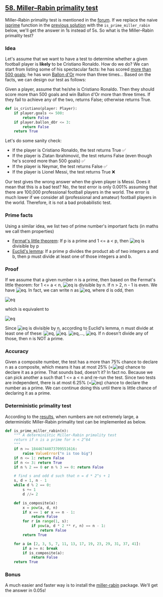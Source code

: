 ## [58. Miller–Rabin primality test](https://en.wikipedia.org/wiki/Miller–Rabin_primality_test)

Miller–Rabin primality test is mentioned in the [forum](https://projecteuler.net/thread=58). If we replace the naive [isprime](https://github.com/doudou-h/doudou-h.github.io/blob/main/project-euler-solution/7.%2010001st%20prime.md) function in the [previous solution](https://github.com/doudou-h/doudou-h.github.io/blob/main/project-euler-solution/58.%20Spiral%20primes.md) with the `is_prime_miller_rabin` below, we'll get the answer in 1s instead of 5s. So what is the Miller–Rabin primality test?

### Idea
Let's assume that we want to have a test to determine whether a given football player is **likely** to be Cristiano Ronaldo. How do we do? We can start from listing some of his spectacular facts: he has scored [more than 500 goals](https://en.wikipedia.org/wiki/List_of_footballers_with_500_or_more_goals); he has won [Ballon d'Or](https://en.wikipedia.org/wiki/Ballon_d%27Or) more than three times... Based on the facts, we can design our test as follows: 

Given a player, assume that he/she is Cristiano Ronaldo. Then they should score more than 500 goals and win Ballon d'Or more than three times. If they fail to achieve any of the two, returns False; otherwise returns True. 

```python
def is_cristiano(player: Player):
    if player.goals <= 500: 
        return False
    if player.ballon_dOr <= 3:
        return False
    return True
```

Let's do some sanity check:
- If the player is Cristiano Ronaldo, the test returns True :white_check_mark:
- If the player is Zlatan Ibrahimović, the test returns False (even though he's scored more than 500 goals) :white_check_mark:
- If the player is Neymar, the test returns False :white_check_mark:
- If the player is Lionel Messi, the test returns True :x:

Our test gives the wrong answer when the given player is Messi. Does it mean that this is a bad test? No, the test error is only 0.001% assuming that there are 100,000 professional football players in the world. The error is much lower if we consider all (professional and amateur) football players in the world. Therefore, it is not a bad probabilistic test.


### Prime facts
Using a similar idea, we list two of prime number's important facts (in maths we call them properties)
- [Fermat's little theorem](https://en.wikipedia.org/wiki/Fermat%27s_little_theorem): If p is a prime and 1 <= a < p, then ![eq](https://latex.codecogs.com/gif.latex?a^{p-1}-1) is divisible by p
- [Euclid's lemma](https://en.wikipedia.org/wiki/Euclid%27s_lemma):  If a prime p divides the product ab of two integers a and b, then p must divide at least one of those integers a and b.

### Proof
If we assume that a given number n is a prime, then based on the Fermat's little theorem: for 1 <= a < n, ![eq](https://latex.codecogs.com/gif.latex?a^{n-1}-1) is divisible by n. If n > 2, n - 1 is even. We have ![eq](https://latex.codecogs.com/gif.latex?a^{n-1}-1=(a^{(n-1)/2}-1)(a^{(n-1)/2}&plus;1)). In fact, we can write n as ![eq](https://latex.codecogs.com/gif.latex?d\cdot&space;2^{s}&space;&plus;&space;1), where d is odd, then

![eq](https://latex.codecogs.com/gif.latex?a^{n-1}-1=(a^{(n-1)/2^s}-1)(a^{(n-1)/2^s}&plus;1)(a^{(n-1)/2^{s-1}}&plus;1)\cdot&space;\cdot&space;\cdot&space;(a^{(n-1)/2}&space;&plus;&space;1))

which is equivalent to 

![eq](https://latex.codecogs.com/gif.latex?a^{n-1}-1=(a^d-1)(a^d&plus;1)(a^{d\cdot&space;2}&space;&plus;&space;1)\cdot&space;\cdot&space;\cdot&space;(a^{d\cdot&space;2^{s-1}}&plus;1))

Since ![eq](https://latex.codecogs.com/gif.latex?a^{n-1}-1) is divisible by n, according to Euclid's lemma, n must divide at least one of these: ![eq](https://latex.codecogs.com/gif.latex?a^d-1), ![eq](https://latex.codecogs.com/gif.latex?a^d&plus;1). ![eq](https://latex.codecogs.com/gif.latex?a^{d\cdot&space;2}-1),..., ![eq](https://latex.codecogs.com/gif.latex?a^{d\cdot&space;2^{s-1}}-1). If n doesn't divide any of those, then n is NOT a prime.

### Accuracy 
Given a composite number, the test has a more than 75% chance to declare n as a composite, which means it has at most 25% (=![eq](https://latex.codecogs.com/gif.latex?4^{-1})) chance to declare it as a prime. That sounds bad, doesn't it? In fact no. Because we can pick another a such that 1 <= a < n and re-run the test. Since two tests are independent, there is at most 6.25% (=![eq](https://latex.codecogs.com/gif.latex?4^{-2})) chance to declare the number as a prime. We can continue doing this until there is little chance of declaring it as a prime. 

### Deterministic primality test

According to the [results](https://en.wikipedia.org/wiki/Miller–Rabin_primality_test#Testing_against_small_sets_of_bases), when numbers are not extremely large, a deterministic Miller-Rabin primality test can be implemented as below.

```python
def is_prime_miller_rabin(n):
    """ A deterministic Miller-Rabin primality test
    return if n is a prime for n < 2^64
    """
    if n >= 18446744073709551616:
        raise ValueError("n is too big")
    if n <= 1: return False
    if n <= 3: return True
    if n % 2 == 0 or n % 3 == 0: return False

    # find s and odd d such that n = d * 2^s + 1
    s, d = 1, n - 1
    while d % 2 == 0:
        s += 1
        d //= 2

    def is_composite(a):
        x = pow(a, d, n)
        if x == 1 or x == n - 1:
            return False
        for r in range(1, s):
            if pow(a, d * 2 ** r, n) == n - 1:
                return False
        return True

    for a in [2, 3, 5, 7, 11, 13, 17, 19, 23, 29, 31, 37, 41]:
        if a >= n: break
        if is_composite(a):
            return False
    return True
```


### Bonus
A much easier and faster way is to install the [miller-rabin](https://pypi.org/project/miller-rabin/) package. We'll get the answer in 0.05s!
